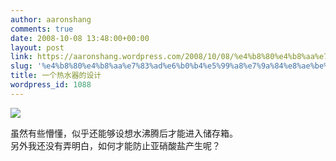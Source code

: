 ```yaml
---
author: aaronshang
comments: true
date: 2008-10-08 13:48:00+00:00
layout: post
link: https://aaronshang.wordpress.com/2008/10/08/%e4%b8%80%e4%b8%aa%e7%83%ad%e6%b0%b4%e5%99%a8%e7%9a%84%e8%ae%be%e8%ae%a1-2/
slug: '%e4%b8%80%e4%b8%aa%e7%83%ad%e6%b0%b4%e5%99%a8%e7%9a%84%e8%ae%be%e8%ae%a1-2'
title: 一个热水器的设计
wordpress_id: 1088
---
```


[![](http://3.bp.blogspot.com/_baZoTAo5PH4/SOy6LaHLDkI/AAAAAAAAMlA/N2ZL1SzGiyw/s320/%3D%3FUTF-8%3FB%3F5rKh5pyJ5Lqa56Gd6YW455uQ55qE54Ot5rC054KJLmpwZw%3D%3D%3F%3D-709021)](http://3.bp.blogspot.com/_baZoTAo5PH4/SOy6LaHLDkI/AAAAAAAAMlA/N2ZL1SzGiyw/s1600-h/%3D%3FUTF-8%3FB%3F5rKh5pyJ5Lqa56Gd6YW455uQ55qE54Ot5rC054KJLmpwZw%3D%3D%3F%3D-709021)

虽然有些懵懂，似乎还能够设想水沸腾后才能进入储存箱。  
另外我还没有弄明白，如何才能防止亚硝酸盐产生呢？
